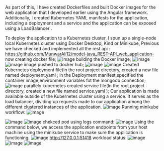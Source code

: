 As part of this, I have created Dockerfiles and built Docker images for the web application that I developed earlier using the Angular framework. Additionally, I created Kubernetes YAML manifests for the application, including a deployment and a service and the application can be exposed using a LoadBalancer .

To deploy the application to a Kubernetes cluster, I spun up a single-node local Kubernetes cluster using Docker Desktop, Kind or Minikube, 
Previous we have checked and implemented all the rest api : https://github.com/MunwarAli12/model-java_REST-API_web_application-
now creating docker file;
![image](https://user-images.githubusercontent.com/126280146/233519188-a0fa1923-f125-4c68-8256-cbe19d52127a.png)
building the Docker image;
![image](https://user-images.githubusercontent.com/126280146/233519490-3dbed23b-d155-4e06-8458-77d3e3d46610.png)
![image](https://user-images.githubusercontent.com/126280146/233519623-b3d9c879-344c-41b5-b969-b2e27e9f5f8a.png)
image pushed to docker hub;
![image](https://user-images.githubusercontent.com/126280146/233520612-c9718240-24cc-4f71-8c62-18aee998d6d7.png)
![image](https://user-images.githubusercontent.com/126280146/233520549-bcdb7c90-b161-4cb8-b6cb-468a4065ed17.png)
Created Kubernetes deployment file(In the root project directory, created a new file named deployment.yaml ;
in the Deployment manifest,specified the container image,environment variables fot the mongodb connection;
![image](https://user-images.githubusercontent.com/126280146/233519703-5730a057-dcb0-47c8-9998-398aa2f8e1cc.png)
parallely kubernetes created service file(In the root project directory, created a new file named service.yaml );
Our application is made available outside of the Kubernetes cluster using a service. It serves as the load balancer, dividing up requests made to our application among the different clustered instances of the application.
![image](https://user-images.githubusercontent.com/126280146/233519864-5db6626a-e26b-4259-8165-562188427c25.png)
Running minikube workflow:
![image](https://user-images.githubusercontent.com/126280146/233522589-c8160283-3716-4d08-9ad2-5f392549de45.png)

![image](https://user-images.githubusercontent.com/126280146/233522675-f00a43e4-6bcb-4b8e-b604-624783e34cb4.png)
![image](https://user-images.githubusercontent.com/126280146/233522689-70144044-4789-463b-be42-da5a54498c3c.png)
chekced pod using logs command:
![image](https://user-images.githubusercontent.com/126280146/233522768-a0cb649c-43b2-462c-a7ea-6f881e11fc54.png)
Using the command below, we access the application endpoints from your host machine using the minikube service to make sure the application is functioning.
![image](https://user-images.githubusercontent.com/126280146/233522829-5455cd67-4908-429c-8b11-1ed9a48c6cf9.png)
http://127.0.0.1:51418
workload status:
![image](https://user-images.githubusercontent.com/126280146/233522390-7b24d341-bfb8-46fd-ae2c-7e9c43b09960.png)
![image](https://user-images.githubusercontent.com/126280146/233522431-0789bf6f-4660-4a25-9a41-cc4767ecaf4b.png)
![image](https://user-images.githubusercontent.com/126280146/233522489-23450cd0-323a-4f19-b73d-14afc25642ed.png)
